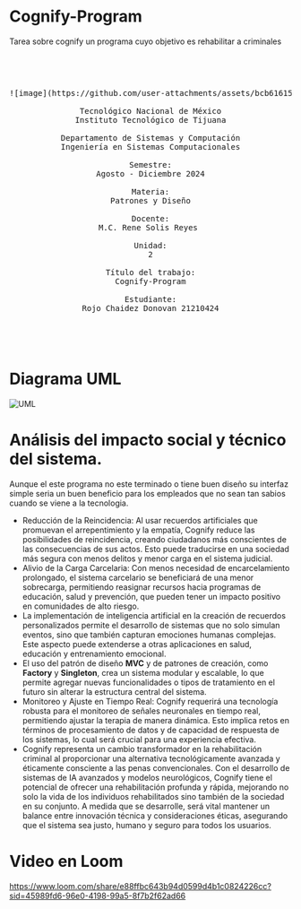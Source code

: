 # Cognify-Program
Tarea sobre cognify un programa cuyo objetivo es rehabilitar a criminales 
<pre>

    <p align=center>
![image](https://github.com/user-attachments/assets/bcb61615-0fe9-4cd3-b20a-df45d64b74fc)

Tecnológico Nacional de México
Instituto Tecnológico de Tijuana

Departamento de Sistemas y Computación
Ingeniería en Sistemas Computacionales

Semestre:
Agosto - Diciembre 2024

Materia:
Patrones y Diseño

Docente:
M.C. Rene Solis Reyes 

Unidad:
2
      
Título del trabajo:
Cognify-Program

Estudiante:
Rojo Chaidez Donovan 21210424
    </p>

</pre>

# Diagrama UML
![UML](https://github.com/user-attachments/assets/249fdc5e-401e-4c43-a6e7-34d8eddd7284)

# Análisis del impacto social y técnico del sistema.
Aunque el este programa no este terminado o tiene buen diseño su interfaz simple seria un buen beneficio para los empleados que no sean tan sabios cuando se viene a la tecnologia.
- Reducción de la Reincidencia: Al usar recuerdos artificiales que promuevan el arrepentimiento y la empatía, Cognify reduce las posibilidades de reincidencia, creando ciudadanos más conscientes de las consecuencias de sus actos. Esto puede traducirse en una sociedad más segura con menos delitos y menor carga en el sistema judicial.
- Alivio de la Carga Carcelaria: Con menos necesidad de encarcelamiento prolongado, el sistema carcelario se beneficiará de una menor sobrecarga, permitiendo reasignar recursos hacia programas de educación, salud y prevención, que pueden tener un impacto positivo en comunidades de alto riesgo.
- La implementación de inteligencia artificial en la creación de recuerdos personalizados permite el desarrollo de sistemas que no solo simulan eventos, sino que también capturan emociones humanas complejas. Este aspecto puede extenderse a otras aplicaciones en salud, educación y entrenamiento emocional.
- El uso del patrón de diseño **MVC** y de patrones de creación, como **Factory** y **Singleton**, crea un sistema modular y escalable, lo que permite agregar nuevas funcionalidades o tipos de tratamiento en el futuro sin alterar la estructura central del sistema.
- Monitoreo y Ajuste en Tiempo Real: Cognify requerirá una tecnología robusta para el monitoreo de señales neuronales en tiempo real, permitiendo ajustar la terapia de manera dinámica. Esto implica retos en términos de procesamiento de datos y de capacidad de respuesta de los sistemas, lo cual será crucial para una experiencia efectiva.
- Cognify representa un cambio transformador en la rehabilitación criminal al proporcionar una alternativa tecnológicamente avanzada y éticamente consciente a las penas convencionales. Con el desarrollo de sistemas de IA avanzados y modelos neurológicos, Cognify tiene el potencial de ofrecer una rehabilitación profunda y rápida, mejorando no solo la vida de los individuos rehabilitados sino también de la sociedad en su conjunto. A medida que se desarrolle, será vital mantener un balance entre innovación técnica y consideraciones éticas, asegurando que el sistema sea justo, humano y seguro para todos los usuarios.
# Video en Loom
https://www.loom.com/share/e88ffbc643b94d0599d4b1c0824226cc?sid=45989fd6-96e0-4198-99a5-8f7b2f62ad66
